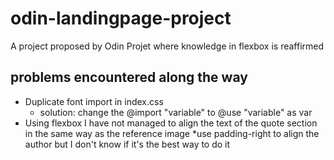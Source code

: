 # odin-landingpage-project
A project proposed by Odin Projet where knowledge in flexbox is reaffirmed

## problems encountered along the way

* Duplicate font import in index.css
   * solution: change the @import "variable" to @use "variable" as var
* Using flexbox I have not managed to align the text of the quote section in the same way as the reference image 
   *use padding-right to align the author but I don't know if it's the best way to do it
